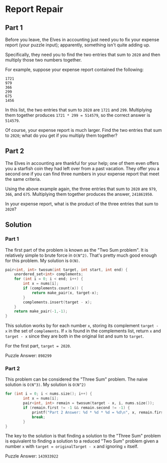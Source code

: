 # Report Repair

## Part 1
Before you leave, the Elves in accounting just need you to fix your expense report (your puzzle input); apparently, something isn't quite adding up.

Specifically, they need you to find the two entries that sum to `2020` and then multiply those two numbers together.

For example, suppose your expense report contained the following:
```
1721
979
366
299
675
1456
```
In this list, the two entries that sum to `2020` are `1721` and `299`. Multiplying them together produces `1721 * 299 = 514579`, so the correct answer is `514579`.

Of course, your expense report is much larger. Find the two entries that sum to `2020`; what do you get if you multiply them together?

## Part 2
The Elves in accounting are thankful for your help; one of them even offers you a starfish coin they had left over from a past vacation. They offer you a second one if you can find three numbers in your expense report that meet the same criteria.

Using the above example again, the three entries that sum to `2020` are `979`, `366`, and `675`. Multiplying them together produces the answer, `241861950`.

In your expense report, what is the product of the three entries that sum to `2020`?

## Solution
### Part 1
The first part of the problem is known as the "Two Sum problem". It is relatively simple to brute force in `O(N^2)`. That's pretty much good enough for this problem. My solution is `O(N)`.
```c++
pair<int, int> twosum(int target, int start, int end) {
    unordered_set<int> complements;
    for (int i = 0; i < end; i++) {
        int x = nums[i];
        if (complements.count(x)) {
            return make_pair(x, target-x);
        }
        complements.insert(target - x);
    }
    return make_pair(-1,-1);
}
```
This solution works by for each number `x`, storing its complement `target - x` in the set of `complements`. If `x` is found in the complements list, return `x` and `target - x` since they are both in the original list and sum to `target`.

For the first part, `target = 2020`.

Puzzle Answer: `898299`
### Part 2
This problem can be considered the "Three Sum" problem. The naive solution is `O(N^3)`. My solution is `O(N^2)` 
```c++
for (int i = 0; i < nums.size(); i++) {
        int x = nums[i];
        pair<int, int> remain = twosum(target - x, i, nums.size());
        if (remain.first != -1 && remain.second != -1) {
            printf("Part 2 Answer: %d * %d * %d = %d\n", x, remain.first, remain.second, x * remain.first * remain.second);
            break;
        }
}
```
The key to the solution is that finding a solution to the "Three Sum" problem is equivalent to finding a solution to a reduced "Two Sum" problem given a number `x` with `target = originalTarget - x` and ignoring `x` itself.

Puzzle Answer: `143933922`